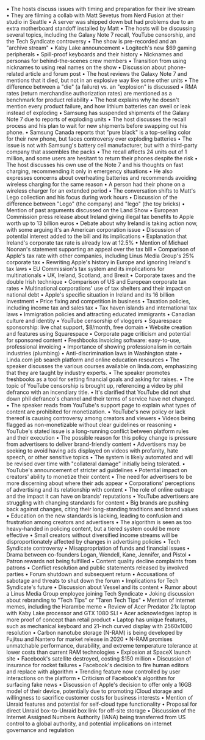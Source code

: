 • The hosts discuss issues with timing and preparation for their live stream
• They are filming a collab with Matt Sevetus from Nerd Fusion at their studio in Seattle
• A server was shipped down but had problems due to an extra motherboard standoff installed by Matt
• The hosts will be discussing several topics, including the Galaxy Note 7 recall, YouTube censorship, and the Tech Syndicate controversy
• The show is pre-recorded and an "archive stream"
• Kaby Lake announcement
• Logitech's new $69 gaming peripherals
• Spill-proof keyboards and their history
• Nicknames and personas for behind-the-scenes crew members
• Transition from using nicknames to using real names on the show
• Discussion about phone-related article and forum post
• The host reviews the Galaxy Note 7 and mentions that it died, but not in an explosive way like some other units
• The difference between a "die" (a failure) vs. an "explosion" is discussed
• RMA rates (return merchandise authorization rates) are mentioned as a benchmark for product reliability
• The host explains why he doesn't mention every product failure, and how lithium batteries can swell or leak instead of exploding
• Samsung has suspended shipments of the Galaxy Note 7 due to reports of exploding units
• The host discusses the recall process and his plan to wait for new shipments before swapping out his phone.
• Samsung Canada reports that "pure black" is a top-selling color for their new phone, but faces controversy over exploding batteries
• The issue is not with Samsung's battery cell manufacturer, but with a third-party company that assembles the packs
• The recall affects 24 units out of 1 million, and some users are hesitant to return their phones despite the risk
• The host discusses his own use of the Note 7 and his thoughts on fast charging, recommending it only in emergency situations
• He also expresses concerns about overheating batteries and recommends avoiding wireless charging for the same reason
• A person had their phone on a wireless charger for an extended period
• The conversation shifts to Matt's Lego collection and his focus during work hours
• Discussion of the difference between "Lego" (the company) and "lego" (the toy bricks)
• Mention of past arguments discussed on the Land Show
• European Commission press release about Ireland giving illegal tax benefits to Apple worth up to 13 billion euros
• Debate about why Ireland is taking action now, with some arguing it's an American corporation issue
• Discussion of potential interest added to the bill and its implications
• Explanation that Ireland's corporate tax rate is already low at 12.5%
• Mention of Michael Noonan's statement supporting an appeal over the tax bill
• Comparison of Apple's tax rate with other companies, including Linus Media Group's 25% corporate tax
• Rewriting Apple's history in Europe and ignoring Ireland's tax laws
• EU Commission's tax system and its implications for multinationals
• UK, Ireland, Scotland, and Brexit
• Corporate taxes and the double Irish technique
• Comparison of US and European corporate tax rates
• Multinational corporations' use of tax shelters and their impact on national debt
• Apple's specific situation in Ireland and its 16 billion investment
• Price fixing and competition in business
• Taxation policies, including income tax and sales tax
• Tax haven islands and international tax laws
• Immigration policies and attracting educated immigrants
• Canadian culture and identity
• YouTube censorship of vloggers
• Squarespace sponsorship: live chat support, $8/month, free domain
• Website creation and features using Squarespace
• Corporate page criticism and potential for sponsored content
• Freshbooks invoicing software: easy-to-use, professional invoicing
• Importance of showing professionalism in certain industries (plumbing)
• Anti-discrimination laws in Washington state
• Linda.com job search platform and online education resources
• The speaker discusses the various courses available on linda.com, emphasizing that they are taught by industry experts.
• The speaker promotes freshbooks as a tool for setting financial goals and asking for raises.
• The topic of YouTube censorship is brought up, referencing a video by phil defranco with an incendiary title.
• It's clarified that YouTube did not shut down phil defranco's channel and their terms of service have not changed.
• The speaker reads from YouTube's support page to explain what types of content are prohibited for monetization.
• YouTube's new policy or lack thereof is causing controversy among creators and viewers
• Videos being flagged as non-monetizable without clear guidelines or reasoning
• YouTube's stated issue is a long-running conflict between platform rules and their execution
• The possible reason for this policy change is pressure from advertisers to deliver brand-friendly content
• Advertisers may be seeking to avoid having ads displayed on videos with profanity, hate speech, or other sensitive topics
• The system is likely automated and will be revised over time with "collateral damage" initially being tolerated.
• YouTube's announcement of stricter ad guidelines
• Potential impact on creators' ability to monetize their content
• The need for advertisers to be more discerning about where their ads appear
• Corporations' perceptions of advertising and its relationship with content
• The role of online outrage and the impact it can have on brands' reputations
• YouTube advertisers are struggling with changing standards for content
• Big brands are pushing back against changes, citing their long-standing traditions and brand values
• Education on the new standards is lacking, leading to confusion and frustration among creators and advertisers
• The algorithm is seen as too heavy-handed in policing content, but a tiered system could be more effective
• Small creators without diversified income streams will be disproportionately affected by changes in advertising policies
• Tech Syndicate controversy
• Misappropriation of funds and financial issues
• Drama between co-founders Logan, Wendell, Kane, Jennifer, and Pistol
• Patron rewards not being fulfilled
• Content quality decline complaints from patrons
• Conflict resolution and public statements released by involved parties
• Forum shutdown and subsequent return
• Accusations of sabotage and threats to shut down the forum
• Implications for Tech Syndicate's future
• Discussion about Vessel and its content
• Rumor about a Linus Media Group employee joining Tech Syndicate
• Joking discussion about rebranding to "Tech Tips" or "Taren Tech Tips"
• Mention of internet memes, including the Harambe meme
• Review of Acer Predator 21x laptop with Kaby Lake processor and GTX 1080 SLI
• Acer acknowledges laptop is more proof of concept than retail product
• Laptop has unique features, such as mechanical keyboard and 21-inch curved display with 2560x1080 resolution
• Carbon nanotube storage (N-RAM) is being developed by Fujitsu and Nantero for market release in 2020
• N-RAM promises unmatchable performance, durability, and extreme temperature tolerance at lower costs than current RAM technologies
• Explosion at SpaceX launch site
• Facebook's satellite destroyed, costing $150 million
• Discussion of insurance for rocket failures
• Facebook's decision to fire human editors and replace with algorithm
• Trending feature now controlled by user interactions on the platform
• Criticism of Facebook's algorithm for surfacing fake news
• Discussion of Apple's decision to offer only a 16GB model of their device, potentially due to promoting iCloud storage and willingness to sacrifice customer costs for business interests
• Mention of Unraid features and potential for self-cloud type functionality
• Proposal for direct Unraid box-to-Unraid box link for off-site storage
• Discussion of the Internet Assigned Numbers Authority (IANA) being transferred from US control to a global authority, and potential implications on internet governance and regulation